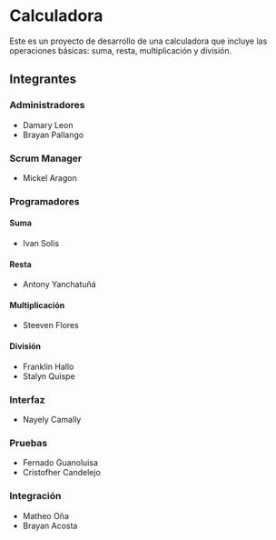 # Calculadora

Este es un proyecto de desarrollo de una calculadora que incluye las operaciones básicas: suma, resta, multiplicación y división. 

## Integrantes

### Administradores
- Damary Leon
- Brayan Pallango

### Scrum Manager
- Mickel Aragon

### Programadores

#### Suma
- Ivan Solis

#### Resta
- Antony Yanchatuñá

#### Multiplicación
- Steeven Flores

#### División
- Franklin Hallo
- Stalyn Quispe

### Interfaz
- Nayely Camally

### Pruebas
- Fernado Guanoluisa
- Cristofher Candelejo

### Integración
- Matheo Oña
- Brayan Acosta
